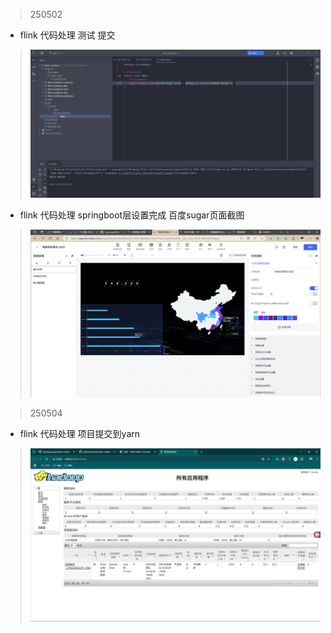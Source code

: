 > 250502
* flink 代码处理 测试 提交
> ![img.png](../images/img.png)
* flink 代码处理 springboot层设置完成 百度sugar页面截图
> ![img.png](../images/img2.png)

>250504
* flink 代码处理 项目提交到yarn
> ![img.png](../images/img3.png)